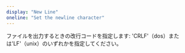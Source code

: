 ```yaml
---
display: "New Line"
oneline: "Set the newline character"
---
```


ファイルを出力するときの改行コードを指定します: 'CRLF'（dos）または'LF'（unix）のいずれかを指定してください。

